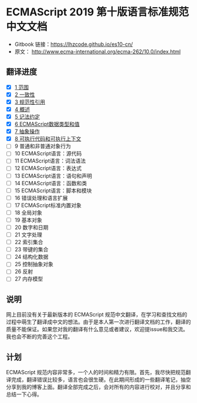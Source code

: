 # ECMAScript 2019 第十版语言标准规范中文文档
- Gitbook 链接：https://lhzcode.github.io/es10-cn/
- 原文： http://www.ecma-international.org/ecma-262/10.0/index.html 
## 翻译进度
- [x] [1 范围](scope.md)
- [x] [2 一致性](conformance.md)
- [x] [3 规范性引用](normative-references.md)
- [x] [4 概述](overview.md)
- [x] [5 记法约定](notationalConventions.md)
- [x] [6 ECMAScript数据类型和值](ecmascript-data-types-and-values.md#sec-ecmascript-data-types-and-values)
- [x] [7 抽象操作](abstract-operations.md#sec-abstract-operation)
- [x] [8 可执行代码和可执行上下文](executable-code-and-execution-contexts.md)
- [ ] 9 普通和非普通对象行为
- [ ] 10 ECMAScript语言：源代码
- [ ] 11 ECMAScript语言：词法语法
- [ ] 12 ECMAScript语言：表达式
- [ ] 13 ECMAScript语言：语句和声明
- [ ] 14 ECMAScript语言：函数和类
- [ ] 15 ECMAScript语言：脚本和模块
- [ ] 16 错误处理和语言扩展
- [ ] 17 ECMAScript标准内置对象
- [ ] 18 全局对象
- [ ] 19 基本对象
- [ ] 20 数字和日期
- [ ] 21 文字处理
- [ ] 22 索引集合
- [ ] 23 带键的集合
- [ ] 24 结构化数据
- [ ] 25 控制抽象对象
- [ ] 26 反射
- [ ] 27 内存模型

## 说明

网上目前没有关于最新版本的 ECMAScript 规范中文翻译，在学习和查找文档的过程中萌生了翻译成中文的想法。由于是本人第一次进行翻译文档的工作，翻译的质量不能保证。如果您对我的翻译有什么意见或者建议，欢迎提issue和我交流。我也会不断的完善这个工程。

## 计划

ECMAScript 规范内容非常多，一个人的时间和精力有限。首先，我尽快把规范翻译完成，翻译错误比较多，语言也会很生硬。在此期间形成的一些翻译笔记，抽空分享到我的博客上面。翻译全部完成之后，会对所有的内容进行校对，并且分享和总结一下心得。